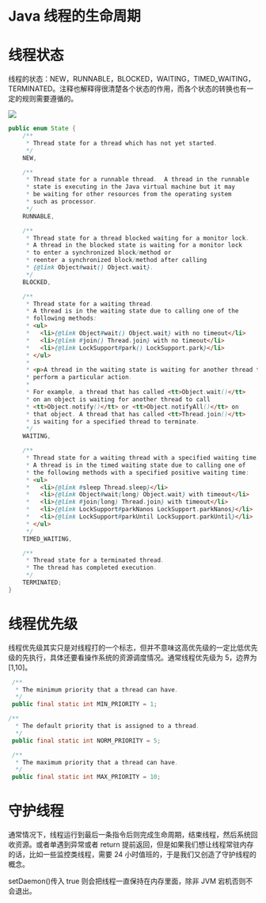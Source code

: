 # Java 线程的生命周期

# 线程状态

线程的状态：NEW，RUNNABLE，BLOCKED，WAITING，TIMED_WAITING，TERMINATED。注释也解释得很清楚各个状态的作用，而各个状态的转换也有一定的规则需要遵循的。

![](https://s2.ax1x.com/2019/09/02/nCyjPA.png)

```java
public enum State {
    /**
     * Thread state for a thread which has not yet started.
     */
    NEW,

    /**
     * Thread state for a runnable thread.  A thread in the runnable
     * state is executing in the Java virtual machine but it may
     * be waiting for other resources from the operating system
     * such as processor.
     */
    RUNNABLE,

    /**
     * Thread state for a thread blocked waiting for a monitor lock.
     * A thread in the blocked state is waiting for a monitor lock
     * to enter a synchronized block/method or
     * reenter a synchronized block/method after calling
     * {@link Object#wait() Object.wait}.
     */
    BLOCKED,

    /**
     * Thread state for a waiting thread.
     * A thread is in the waiting state due to calling one of the
     * following methods:
     * <ul>
     *   <li>{@link Object#wait() Object.wait} with no timeout</li>
     *   <li>{@link #join() Thread.join} with no timeout</li>
     *   <li>{@link LockSupport#park() LockSupport.park}</li>
     * </ul>
     *
     * <p>A thread in the waiting state is waiting for another thread to
     * perform a particular action.
     *
     * For example, a thread that has called <tt>Object.wait()</tt>
     * on an object is waiting for another thread to call
     * <tt>Object.notify()</tt> or <tt>Object.notifyAll()</tt> on
     * that object. A thread that has called <tt>Thread.join()</tt>
     * is waiting for a specified thread to terminate.
     */
    WAITING,

    /**
     * Thread state for a waiting thread with a specified waiting time.
     * A thread is in the timed waiting state due to calling one of
     * the following methods with a specified positive waiting time:
     * <ul>
     *   <li>{@link #sleep Thread.sleep}</li>
     *   <li>{@link Object#wait(long) Object.wait} with timeout</li>
     *   <li>{@link #join(long) Thread.join} with timeout</li>
     *   <li>{@link LockSupport#parkNanos LockSupport.parkNanos}</li>
     *   <li>{@link LockSupport#parkUntil LockSupport.parkUntil}</li>
     * </ul>
     */
    TIMED_WAITING,

    /**
     * Thread state for a terminated thread.
     * The thread has completed execution.
     */
    TERMINATED;
}
```

# 线程优先级

线程优先级其实只是对线程打的一个标志，但并不意味这高优先级的一定比低优先级的先执行，具体还要看操作系统的资源调度情况。通常线程优先级为 5，边界为[1,10]。

```java
 /**
  * The minimum priority that a thread can have.
  */
 public final static int MIN_PRIORITY = 1;

/**
  * The default priority that is assigned to a thread.
  */
 public final static int NORM_PRIORITY = 5;

 /**
  * The maximum priority that a thread can have.
  */
 public final static int MAX_PRIORITY = 10;
```

# 守护线程

通常情况下，线程运行到最后一条指令后则完成生命周期，结束线程，然后系统回收资源。或者单遇到异常或者 return 提前返回，但是如果我们想让线程常驻内存的话，比如一些监控类线程，需要 24 小时值班的，于是我们又创造了守护线程的概念。

setDaemon()传入 true 则会把线程一直保持在内存里面，除非 JVM 宕机否则不会退出。
